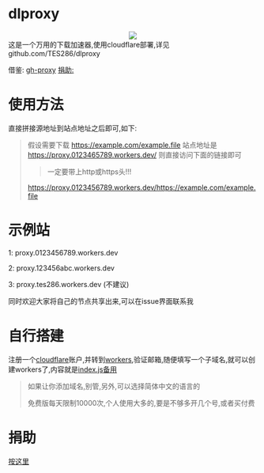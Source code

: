 # dlproxy
<div style="text-align: center;width: 100px;margin: auto;">
<img src="logo.svg" style=""/>
</div>
这是一个万用的下载加速器,使用cloudflare部署,详见github.com/TES286/dlproxy

借鉴: [gh-proxy](https://github.com/hunshcn/gh-proxy) [捐助: ](https://dlproxy.tes286.top/Donate.html)

# 使用方法
直接拼接源地址到站点地址之后即可,如下:

> 假设需要下载 https://example.com/example.file 站点地址是 https://proxy.0123465789.workers.dev/ 则直接访问下面的链接即可
>
> > 一定要带上http或https头!!!
>
> https://proxy.0123456789.workers.dev/https://example.com/example.file

# 示例站 

1: proxy.0123456789.workers.dev

2: proxy.123456abc.workers.dev

3: proxy.tes286.workers.dev (不建议)

同时欢迎大家将自己的节点共享出来,可以在issue界面联系我

# 自行搭建

注册一个[cloudflare](https://dash.cloudflare.com/)账户,并转到[workers](workers.cloudflare.com),验证邮箱,随便填写一个子域名,就可以创建workers了,内容就是[index.js](https://github.com/TES286/dl_proxy/raw/master/index.js)[备用](https://proxy.0123465789.workers.dev/https://github.com/TES286/dl_proxy/raw/master/index.js)

> 如果让你添加域名,别管,另外,可以选择简体中文的语言的
>
> 免费版每天限制10000次,个人使用大多的,要是不够多开几个号,或者买付费

# 捐助

[按这里](https://dlproxy.tes286.top/Donate.html)
